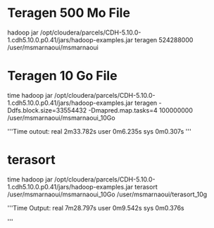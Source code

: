 # Teragen 500 Mo File
hadoop jar /opt/cloudera/parcels/CDH-5.10.0-1.cdh5.10.0.p0.41/jars/hadoop-examples.jar teragen 524288000  /user/msmarnaoui/msmarnaoui


# Teragen 10 Go File
time hadoop jar /opt/cloudera/parcels/CDH-5.10.0-1.cdh5.10.0.p0.41/jars/hadoop-examples.jar teragen -Ddfs.block.size=33554432 -Dmapred.map.tasks=4  100000000  /user/msmarnaoui/msmarnaoui_10Go

'''Time outout: 
real	2m33.782s
user	0m6.235s
sys	0m0.307s
'''


# terasort 
time hadoop jar /opt/cloudera/parcels/CDH-5.10.0-1.cdh5.10.0.p0.41/jars/hadoop-examples.jar terasort /user/msmarnaoui/msmarnaoui_10Go /user/msmarnaoui/terasort_10g 

'''Time Output:
real	7m28.797s
user	0m9.542s
sys	0m0.376s

'''
